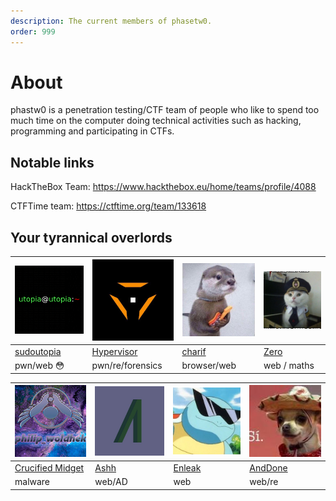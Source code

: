 ```yaml
---
description: The current members of phasetw0.
order: 999
---
```



# About

phastw0 is a penetration testing/CTF team of people who like to spend too much time on the computer doing technical activities such as hacking, programming and participating in CTFs.

## Notable links

HackTheBox Team: https://www.hackthebox.eu/home/teams/profile/4088

CTFTime team: https://ctftime.org/team/133618


## Your tyrannical overlords

| <img src="/assets/utopia.png" alt="Utopia" width="150"/> | <img src="assets/hypervisor.jpg" alt="Hypervisor" width="150"/>  | <img src="/assets/charif.jpg" alt="Charif" width="150"/> | <img src="assets/zero.png" alt="zero" width="150"/> |
| ------------- | ------------- | ------------- | ------------- | 
|   [sudoutopia](https://sudoutopia.github.io/)  | [Hypervisor](https://twitter.com/hypervis0r)    |   [charif](https://twitter.com/chrf01)            | [Zero](https://github.com/Nameless-chan) |
| pwn/web 😳  | pwn/re/forensics |    browser/web         | web / maths |

| <img src="/assets/crucified.png" alt="crucified midget" width="150"/> | <img src="assets/ashh.jpg" alt="ashh" width="150"/>  |  <img src="/assets/enleak.jpg" alt="Enleak" width="150"/>  |  <img src="/assets/anddone.jpeg" alt="AndDone" width="150"/>  | 
| ------------- | ------------- | ------------- | ------------- | 
|   [Crucified Midget](https://github.com/11philip22)  | [Ashh](https://twitter.com/0xAshhh)    |   [Enleak](https://twitter.com/0xenleak)            | [AndDone](https://hackerone.com/anddone?type=user) | 
| malware  | web/AD |    web         |  web/re | 
